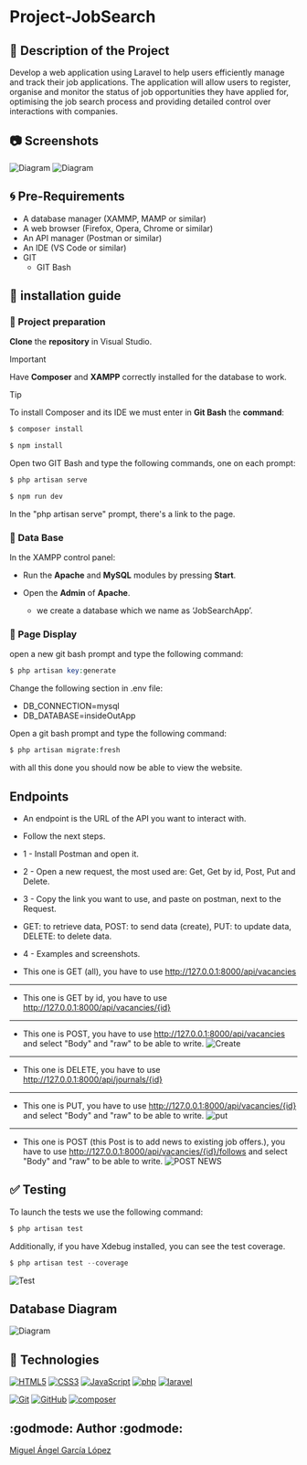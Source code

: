# Project-JobSearch
## :book: Description of the Project
Develop a web application using Laravel to help users efficiently manage and track their job applications. The application will allow users to register, organise and monitor the status of job opportunities they have applied for, optimising the job search process and providing detailed control over interactions with companies.

## :camera: Screenshots
![Diagram](https://res.cloudinary.com/del1j3jge/image/upload/v1733856650/sqagkqsd5t4lsymozme5.png)
![Diagram](https://res.cloudinary.com/del1j3jge/image/upload/v1733856650/fikky5rxwpfpz1vyjfsg.png)

## :cyclone: Pre-Requirements

- A database manager (XAMMP, MAMP or similar)
- A web browser (Firefox, Opera, Chrome or similar)
- An API manager (Postman or similar)
- An IDE (VS Code or similar)
- GIT
  - GIT Bash

## :wrench: installation guide
### :open_file_folder: Project preparation
**Clone** the **repository** in Visual Studio.
> [!IMPORTANT]
> Have **Composer** and **XAMPP** correctly installed for the database to work.

> [!TIP]
> To install Composer and its IDE we must enter in **Git Bash** the **command**:
```php
$ composer install
```
```php
$ npm install
```
Open two GIT Bash and type the following commands, one on each prompt:
```php
$ php artisan serve
```
```php
$ npm run dev
```
In the "php artisan serve" prompt, there's a link to the page.

### :open_file_folder: Data Base

 In the XAMPP control panel: 

- Run the **Apache** and **MySQL** modules by pressing **Start**. 

- Open the **Admin** of **Apache**.
  - we create a database which we name as ‘JobSearchApp’.

### :open_file_folder: Page Display
open a new git bash prompt and type the following command:
```php
$ php artisan key:generate
```
Change the following section in .env file:
- DB_CONNECTION=mysql
- DB_DATABASE=insideOutApp

Open a git bash prompt and type the following command:
```php
$ php artisan migrate:fresh
```
with all this done you should now be able to view the website.

## Endpoints
- An endpoint is the URL of the API you want to interact with.
- Follow the next steps.
- 1 - Install Postman and open it.
- 2 - Open a new request, the most used are: Get, Get by id, Post, Put and Delete.
- 3 - Copy the link you want to use, and paste on postman, next to the Request.
-   GET: to retrieve data, POST: to send data (create), PUT: to update data, DELETE: to delete data.
- 4 - Examples and screenshots.

- This one is GET (all), you have to use http://127.0.0.1:8000/api/vacancies
---
- This one is GET by id, you have to use http://127.0.0.1:8000/api/vacancies/{id}
---
- This one is POST, you have to use http://127.0.0.1:8000/api/vacancies and select "Body" and "raw" to be able to write.
![Create](https://res.cloudinary.com/del1j3jge/image/upload/v1733825559/ach0r79w74fufe261pxr.png)
---
- This one is DELETE, you have to use http://127.0.0.1:8000/api/journals/{id}
---
- This one is PUT, you have to use http://127.0.0.1:8000/api/vacancies/{id} and select "Body" and "raw" to be able to write.
![put](https://res.cloudinary.com/del1j3jge/image/upload/v1733825741/kcwv0enic1pdkeb3r2bt.png)
---
- This one is POST (this Post is to add news to existing job offers.), you have to use http://127.0.0.1:8000/api/vacancies/{id}/follows and select "Body" and "raw" to be able to write.
![POST NEWS](https://res.cloudinary.com/del1j3jge/image/upload/v1733826634/udaqlcvgtpcotx2ickmw.png)

## :white_check_mark: Testing
To launch the tests we use the following command:
```php
$ php artisan test
```
Additionally, if you have Xdebug installed, you can see the test coverage.
```php
$ php artisan test --coverage
```
![Test](https://res.cloudinary.com/del1j3jge/image/upload/v1733856650/lalpvvxr1b2stpy8q4hc.png)

## Database Diagram
![Diagram](https://res.cloudinary.com/del1j3jge/image/upload/v1733824167/jcvo4elntk5i86hw6ogp.png)

## :notebook_with_decorative_cover: Technologies
<a href='https://github.com/shivamkapasia0' target="_blank"><img alt='HTML5' src='https://img.shields.io/badge/HTML5-100000?style=for-the-badge&logo=HTML5&logoColor=white&labelColor=E34F26&color=E34F26'/></a>
<a href='https://github.com/shivamkapasia0' target="_blank"><img alt='CSS3' src='https://img.shields.io/badge/CSS3-100000?style=for-the-badge&logo=CSS3&logoColor=white&labelColor=1572B6&color=1572B6'/></a>
<a href='https://github.com/shivamkapasia0' target="_blank"><img alt='JavaScript' src='https://img.shields.io/badge/JavaScript-100000?style=for-the-badge&logo=JavaScript&logoColor=white&labelColor=F7DF1E&color=F7DF1E'/></a>
<a href='https://github.com/shivamkapasia0' target="_blank"><img alt='php' src='https://img.shields.io/badge/PHP-100000?style=for-the-badge&logo=php&logoColor=white&labelColor=777BB4&color=777BB4'/></a>
<a href='https://github.com/shivamkapasia0' target="_blank"><img alt='laravel' src='https://img.shields.io/badge/Laravel-100000?style=for-the-badge&logo=laravel&logoColor=white&labelColor=FF2D20&color=FF2D20'/></a>

<a href='https://github.com/shivamkapasia0' target="_blank"><img alt='Git' src='https://img.shields.io/badge/Git-100000?style=for-the-badge&logo=Git&logoColor=white&labelColor=F05032&color=F05032'/></a>
<a href='https://github.com/shivamkapasia0' target="_blank"><img alt='GitHub' src='https://img.shields.io/badge/GitHub-100000?style=for-the-badge&logo=GitHub&logoColor=white&labelColor=181717&color=181717'/></a>
<a href='https://github.com/shivamkapasia0' target="_blank"><img alt='composer' src='https://img.shields.io/badge/Composer-100000?style=for-the-badge&logo=composer&logoColor=white&labelColor=885630&color=885630'/></a>
    
## :godmode: Author :godmode:
[Miguel Ángel García López](https://github.com/Mangel111111111)
